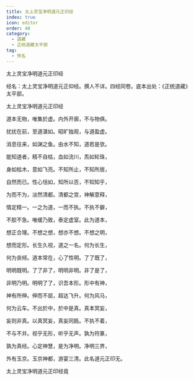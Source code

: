 ```yaml
---
title: 太上灵宝净明道元正印经
index: true
icon: editor
order: 40
category:
  - 道藏
  - 正统道藏太平部
tag:
  - 佚名
---
```


太上灵宝净明道元正印经  

经名：太上灵宝净明道元正仰经。撰人不详。四经同卷。底本出处：《正统道藏》太平部。  

太上灵宝净明道元正印经  

道本无物，唯集於虚。内外开廓，不与物俱。  

扰扰在前，至道湛如。昭旷独观，与道盈虚。  

消息往来，如渊之鱼。由水不知，道若是欤。  

能知道者，精不自枯，血如流川，炁如轮珠，  

身如枯木，意如飞亮。不知所止，不知所居，  

自然而已。性心恬如，知所以否，不知知乎，  

为而不为，淡然清都。清都之宫，神解意释，  

情定精一。一之为道，一而不执。不执不僻，  

不胶不急。唯缓乃致，泰定虚室。此为道本，  

想正合理。不想之想，想亦不想。不想之明，  

想而定形。长生久视，道之一名。何为长生，  

何为丧倾。道本常在，心了性明。了了既了，  

明明既明。了了非了，明明非明。非了是了，  

非明乃明。明明了了，识吾本形。形中有神，  

神有所伸。伸而不屈，超达飞升。何为风马，  

何为云车。不出於中，於中是真。真本冥妄，  

妄则非真。以真冥妄，真妄同扃。不执不着，  

不与不并。视乎无形，听乎无声。孰为符篆，  

孰为真经。心定神慧，是为净明。净明三界，  

外有玉京。玉京神都，游宴三清。此名道元正印无。  

太上灵宝净明道元正印经竟  
